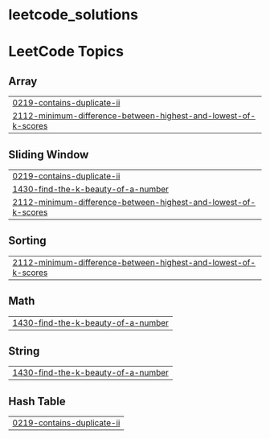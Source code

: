 # leetcode_solutions
<!---LeetCode Topics Start-->
# LeetCode Topics
## Array
|  |
| ------- |
| [0219-contains-duplicate-ii](https://github.com/kalkidan-teklay/leetcode_solutions/tree/master/0219-contains-duplicate-ii) |
| [2112-minimum-difference-between-highest-and-lowest-of-k-scores](https://github.com/kalkidan-teklay/leetcode_solutions/tree/master/2112-minimum-difference-between-highest-and-lowest-of-k-scores) |
## Sliding Window
|  |
| ------- |
| [0219-contains-duplicate-ii](https://github.com/kalkidan-teklay/leetcode_solutions/tree/master/0219-contains-duplicate-ii) |
| [1430-find-the-k-beauty-of-a-number](https://github.com/kalkidan-teklay/leetcode_solutions/tree/master/1430-find-the-k-beauty-of-a-number) |
| [2112-minimum-difference-between-highest-and-lowest-of-k-scores](https://github.com/kalkidan-teklay/leetcode_solutions/tree/master/2112-minimum-difference-between-highest-and-lowest-of-k-scores) |
## Sorting
|  |
| ------- |
| [2112-minimum-difference-between-highest-and-lowest-of-k-scores](https://github.com/kalkidan-teklay/leetcode_solutions/tree/master/2112-minimum-difference-between-highest-and-lowest-of-k-scores) |
## Math
|  |
| ------- |
| [1430-find-the-k-beauty-of-a-number](https://github.com/kalkidan-teklay/leetcode_solutions/tree/master/1430-find-the-k-beauty-of-a-number) |
## String
|  |
| ------- |
| [1430-find-the-k-beauty-of-a-number](https://github.com/kalkidan-teklay/leetcode_solutions/tree/master/1430-find-the-k-beauty-of-a-number) |
## Hash Table
|  |
| ------- |
| [0219-contains-duplicate-ii](https://github.com/kalkidan-teklay/leetcode_solutions/tree/master/0219-contains-duplicate-ii) |
<!---LeetCode Topics End-->